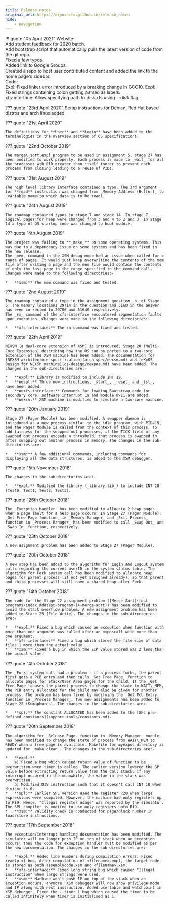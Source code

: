 ```yaml
---
title: Release notes
original_url: https://exposnitc.github.io/release_notes
hide:
    - navigation
---
```


!!! quote "05 April 2021"
    Website:  
    Add student feedback for 2020 batch.  
    Add bootstrap script that automatically pulls the latest version of code from the git repo.  
    Fixed a few typos.  
    Added link to Google Groups.  
    Created a repo to host user contributed content and added the link to the home page's sidebar.  
    Code:  
    Expl: Fixed linker error introduced by a breaking change in GCC10. Expl: Fixed strings containing colon getting parsed as labels.  
    xfs-interface: Allow specifying path to disk.xfs using --disk flag.
    
??? quote "23rd April 2020"
    Setup instructions for Debian, Red Hat based distros and arch linux added
    
??? quote "21st April 2020"
    
    The definitions for **User** and **Login** have been added to the terminologies in the overview section of OS specifications.
    
??? quote "22nd October 2019"
    
    The merge\_sort.expl program to be used in assignment 5, stage 27 has been modified to work properly. Each process is made to _wait_ for all the processes wth PID greater than itself inorer to prevent each process from closing leading to a reuse of PIDs.
    
??? quote "31st August 2019"
    
    The high level library interface contained a typo. The 3rd argument for **read** instruction was changed from _Memory Address (Buffer)_ to _variable name(to which data is to be read)_
    
??? quote "24th August 2019"
    
    The roadmap contained typos in stage 7 and stage 14. In stage 7, logical pages for heap were changed from 3 and 4 to 2 and 3. In stage 14 a typo of OS startup code was changed to boot module.
    
??? quote "4th August 2019"
    
    The project was failing to **_make_** on some operating systems. This was due to a dependency issue on some systems and has been fixed in the new release.  
    The _mem_ command in the XSM debug mode had an issue when called for a range of pages. It would just keep overwriting the contents of the mem file after writing a page and the mem file would contain the contents of only the last page in the range specified in the command call. Changes were made to the following directories:-
    
    *   **xsm:** The mem command was fixed and tested.
    
??? quote "2nd August 2019"
    
    The roadmap contained a typo in the assignment question _b_ of Stage 6. The memory locations 29714 in the question and 5160 in the answer has been corrected to 29706 and 51640 respectively.  
    The _rm_ command of the xfs-interface encountered segmentation faults upon execution. Changes were made to the following directories:-
    
    *   **xfs-interface:** The rm command was fixed and tested.
    
??? quote "22th April 2019"
    
    NEXSM (a dual-core extension of XSM) is introduced. Stage 28 (Multi-Core Extension) describing how the OS can be ported to a two-core extension of the XSM machine has been added. The documentation for [NEXSM architecture specification](arch-spec/nexsm.md) and [eXpOS Design for NEXSM machine](os-design/nexpos.md) have been added. The changes in the sub-directories are:-
    
    *   **expl:** Library is modified to include INT 19.
    *   **nespl:** Three new instructions, _start_, _reset_ and _tsl_, have been added.
    *   **nexfs-interface:** Commands for loading Bootstrap code for secondary core, software interrupt 19 and module 8-11 are added.
    *   **nexsm:** XSM machine is modified to simulate a two-core machine.
    
??? quote "20th January 2019"
    
    Stage 27 (Pager Module) has been modified. A swapper daemon is introduced as a new process similar to the idle program, with PID=15, and the Pager Module is called from the context of this process. To add fairness for the swapped out processes, if the TICK field of any swapped out process exceeds a threshold, that process is swapped in after swapping out another process in memory. The changes in the sub-directories are:-
    
    *   **xsm:** A few additional commands, including commands for displaying all the data structures, is added to the XSM debugger.
    
??? quote "5th November 2018"
    
    The changes in the sub-directories are:-
    
    *   **expl:** Modified the library (_library.lib_) to include INT 18 (Test0, Test1, Test2, Test3).
    
??? quote "26th October 2018"
    
    The _Execption Handler_ has been modified to allocate 2 heap pages when a page fault for a heap page occurs. In Stage 27 (Pager Module), _Get Free Page function_ in _Memory Manager_ and _Exit Process_ function in _Process Manager_ has been modified to call _Swap Out_ and _Swap In_ function, respectively.
    
??? quote "23th October 2018"
    
    A new asignment problem has been added to Stage 27 (Pager Module).
    
??? quote "20th October 2018"

    A new step has been added to the algorithm for Login and Logout system calls regarding the current userID in the system status table. The algorithm for Fork system call has been modified to allocate heap pages for parent process (if not yet assigned already), so that parent and child processes will still have a shared heap after Fork.
    
??? quote "14th October 2018"
    
    The code for the Stage 22 assignment problem ([Merge Sort](test-programs/index.md#test-program-14-merge-sort)) has been modified to avoid the stack overflow problem. A new assignment problem has been added to Stage 25 (File Write). The changes in the sub-directories are:-
    
    *   **expl:** Fixed a bug which caused an exception when function with more than one argument was called after an exposcall with more than one argument.
    *   **xfs-interface:** Fixed a bug which stored the file size of data files 1 more than the actual value.
    *   **xsm:** Fixed a bug in which the EIP value stored was 2 less than the actual value.
    
??? quote "4th October 2018"
    
    The _Fork_ system call had a problem - if a process forks, the parent first gets a PCB entry and then calls _Get Free Page_ function to allocate pages for Stack/User Area pages for the child. If the _Get Free Page_ causes the parent process to change the state to WAIT\_MEM, the PCB entry allocated for the child may also be given for another process. The problem has been fixed by modifying the _Get Pcb Entry_ function in _Process Manager_. Two new assignments has been added to Stage 22 (Semaphores). The changes in the sub-directories are:-
    
    *   **spl:** The constant ALLOCATED has been added to the [SPL pre-defined constants](support-tools/constants.md).
    
??? quote "20th September 2018"
    
    The algorithm for _Release Page_ function in _Memory Manager_ module has been modified to change the state of process from WAIT\_MEM to READY when a free page is available. Makefile for myexpos directory is updated for _make clean_. The changes in the sub-directories are:-
    
    *   **expl:**  
        a) Fixed a bug which caused return value of function to be overwritten when timer is called. The earlier version lowered the SP value before extracting return value from the call stack. If any interrupt occured in the meanwhile, the value in the stack was overwritten.  
        b) Modified DIV instruction such that it doesn't call INT 10 when divisor is 0.
    *   **spl:** Earlier SPL version used the register R20 when large expressions were compiled. However, the machine had only registers up to R19. Hence, "Illegal register usage" was reported by the simulator. The SPL compiler is modifed to use only registers upto R19.
    *   **xsm:** Validity check is conducted for page/block number in load/store instructions.
    
??? quote "17th September 2018"
    
    The exception/interrupt handling documentation has been modified. The simulator will no longer push IP on top of stack when an exception occurs, thus the code for exception handler must be modified as per the new documentation. The changes in the sub-directories are:-
    
    *   **expl:** Added line numbers during compilation errors. Fixed read(p.x) bug. After compilation of <filename>.expl, the target code is stored as both assemblycode.xsm and <filename>.xsm.
    *   **xfs-interface:** Fixed long string bug which caused "Illegal instruction" when large strings were used.
    *   **xsm:** Machine won't push IP on top of the stack when an exception occurs, anymore. XSM debugger will now show privilege mode and IP along with next instruction. Added usertable and watchpoint in XSM debugger. Fixed the --timer 1 bug which caused the timer to be called infinitely when timer is initialised as 1.